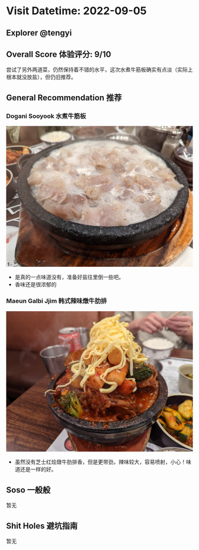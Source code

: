 # Visit Datetime: 2022-09-05

## Explorer @tengyi

## Overall Score 体验评分: 9/10

尝试了另外两道菜，仍然保持着不错的水平，这次水煮牛筋板确实有点淡（实际上根本就没放盐），但仍旧推荐。

## General Recommendation 推荐

### Dogani Sooyook 水煮牛筋板

![Dogani Sooyook](Pix2022Sep5th/Dogani_Sooyook.jpg)

- 是真的一点味道没有，准备好盐往里倒一些吧。
- 香味还是很浓郁的

### Maeun Galbi Jjim 韩式辣味燉牛肋排

![Maeun Galbi Jjim](Pix2022Sep5th/Maeun_Galbi_Jjim(Spicy).jpg)

- 虽然没有芝士红烩燉牛肋排香，但是更带劲，辣味较大，容易喷射，小心！味道还是一样的好。

## Soso 一般般
暂无

## Shit Holes 避坑指南
暂无